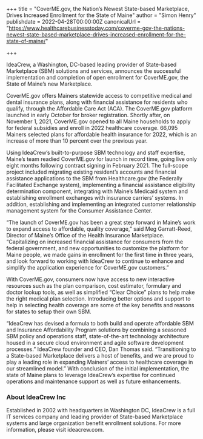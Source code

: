 +++
title = "CoverME.gov, the Nation’s Newest State-based Marketplace, Drives Increased Enrollment for the State of Maine"
author = "Simon Henry"
publishdate = 2022-04-28T00:00:00Z
canonicalUrl = "https://www.healthcarebusinesstoday.com/coverme-gov-the-nations-newest-state-based-marketplace-drives-increased-enrollment-for-the-state-of-maine/"

+++

IdeaCrew, a Washington, DC-based leading provider of State-based Marketplace (SBM) solutions and services, announces the successful implementation and completion of open enrollment for CoverME.gov, the State of Maine’s new Marketplace.

CoverME.gov offers Mainers statewide access to competitive medical and dental insurance plans, along with financial assistance for residents who qualify, through the Affordable Care Act (ACA). The CoverME.gov platform launched in early October for broker registration. Shortly after, on November 1, 2021, CoverME.gov opened to all Maine households to apply for federal subsidies and enroll in 2022 healthcare coverage. 66,095 Mainers selected plans for affordable health insurance for 2022, which is an increase of more than 10 percent over the previous year.

Using IdeaCrew’s built-to-purpose SBM technology and staff expertise, Maine’s team readied CoverME.gov for launch in record time, going live only eight months following contract signing in February 2021.
The full-scope project included migrating existing resident’s accounts and financial assistance applications to the SBM from Healthcare.gov (the Federally Facilitated Exchange system), implementing a financial assistance eligibility determination component, integrating with Maine’s Medicaid system and establishing enrollment exchanges with insurance carriers’ systems. In addition, establishing and implementing an integrated customer relationship management system for the Consumer Assistance Center.

“The launch of CoverME.gov has been a great step forward in Maine’s work to expand access to affordable, quality coverage,” said Meg Garratt-Reed, Director of Maine’s Office of the Health Insurance Marketplace. “Capitalizing on increased financial assistance for consumers from the federal government, and new opportunities to customize the platform for Maine people, we made gains in enrollment for the first time in three years, and look forward to working with IdeaCrew to continue to enhance and simplify the application experience for CoverME.gov customers.”

With CoverME.gov, consumers now have access to new interactive resources such as the plan comparison, cost estimator, formulary and doctor lookup tools, as well as simplified “Clear Choice” plans to help make the right medical plan selection. Introducing better options and support to help in selecting health coverage are some of the key benefits and reasons for states to setup their own SBM.

“IdeaCrew has devised a formula to both build and operate affordable SBM and Insurance Affordability Program solutions by combining a seasoned SBM policy and operations staff, state-of-the-art technology architecture housed in a secure cloud environment and agile software development processes.” IdeaCrew founder and CEO, Dan Thomas said. “Transitioning to a State-based Marketplace delivers a host of benefits, and we are proud to play a leading role in expanding Mainers’ access to healthcare coverage in our streamlined model.”
With conclusion of the initial implementation, the state of Maine plans to leverage IdeaCrew’s expertise for continued operations and maintenance support as well as future enhancements.

### About IdeaCrew Inc

Established in 2002 with headquarters in Washington DC, IdeaCrew is a full IT services company and leading provider of State-based Marketplace systems and large organization benefit enrollment solutions. For more information, please visit ideacrew.com.
